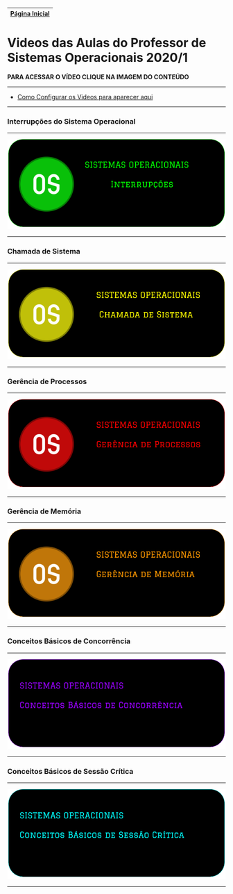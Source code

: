 [Página Inicial](Home)|
|---|

# Videos das Aulas do Professor de Sistemas Operacionais 2020/1

**PARA ACESSAR O VÍDEO CLIQUE NA IMAGEM DO CONTEÚDO**

---

* [Como Configurar os Videos para aparecer aqui](video_compartilhado)

---


### Interrupções do Sistema Operacional

---

[![](images/video_images/sisop_interrupcoes.png)](https://drive.google.com/open?id=1JjjDE8W1HuC-GYytUYCcZu7LDOmcqRAT)

---

### Chamada de Sistema

---

[![](images/video_images/sisop_chamadaSistema.png)](https://drive.google.com/file/d/1-REGCBmlSJCOrS7CADIzMJx08E-jwOC6/view?usp=sharing)

---

### Gerência de Processos

---

[![](images/video_images/sisop_gerenciaProcessos.png)](https://drive.google.com/open?id=1w9a8rHnmO6EQjIkO0Qtg0N2sYrctIsc4)

---

### Gerência de Memória

---

[![](images/video_images/sisop_gerenciaMemoria.png)](https://drive.google.com/open?id=1zesMuzmhXGoeJPVkYwocrAq4GoQuuLnU)

---

### Conceitos Básicos de Concorrência

---

[![](images/video_images/concorrencia.png)](https://drive.google.com/file/d/19Fwu5DG9HlwlGefjynrFFSnHW-vViymr/view?usp=sharing)

---

### Conceitos Básicos de Sessão Crítica

---

[![](images/video_images/sessao_critica.png)](https://drive.google.com/file/d/1VWUeVwQSAIcjKzaetMHqECm0Zq4H229a/view?usp=sharing)

---